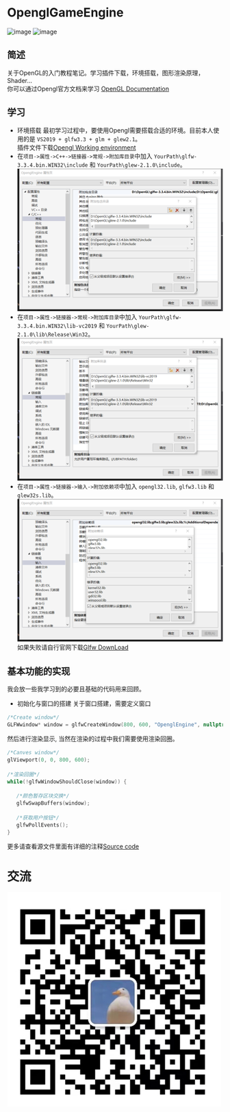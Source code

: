 # OpenglGameEngine
![image](https://img.shields.io/badge/Base-Opengl-blue.svg)   ![image](https://img.shields.io/badge/Language-c++-orange.svg)
## 简述
  关于OpenGL的入门教程笔记。学习插件下载，环境搭载，图形渲染原理，Shader...   
  你可以通过Opengl官方文档来学习 [OpenGL Documentation](https://learnopengl.com/Getting-started/Hello-Window)

## 学习
- 环境搭载
 最初学习过程中，要使用Opengl需要搭载合适的环境。目前本人使用的是 `VS2019 + glfw3.3 + glm + glew2.1`。  
 插件文件下载[Opengl Working environment](./opengl.zip)  
 - 在`项目->属性->C++->链接器->常规->附加库目录`中加入 `YourPath\glfw-3.3.4.bin.WIN32\include` 和 `YourPath\glew-2.1.0\include`。  
   <img src = "https://raw.githubusercontent.com/Sugar0612/OpenglGameEngine/main/image/opengl1.png" width="500" alt="C++">
 - 在`项目->属性->链接器->常规->附加库目录`中加入 `YourPath\glfw-3.3.4.bin.WIN32\lib-vc2019` 和 `YourPath\glew-2.1.0\lib\Release\Win32`。  
   <img src = "https://raw.githubusercontent.com/Sugar0612/OpenglGameEngine/main/image/opengl2.png" width="500" alt="Linker">
 - 在`项目->属性->链接器->输入->附加依赖项`中加入 `opengl32.lib`, `glfw3.lib` 和 `glew32s.lib`。  
   <img src = "https://raw.githubusercontent.com/Sugar0612/OpenglGameEngine/main/image/opengl3.png" width="500" alt="Linker In">  
 如果失败请自行官网下载[Glfw DownLoad](https://www.glfw.org/)
 
## 基本功能的实现
 我会放一些我学习到的必要且基础的代码用来回顾。
 - 初始化与窗口的搭建
 关于窗口搭建，需要定义窗口
 ```cpp
 /*Create window*/
 GLFWwindow* window = glfwCreateWindow(800, 600, "OpenglEngine", nullptr, nullptr);
 ```
 然后进行渲染显示, 当然在渲染的过程中我们需要使用渲染回圈。
 ```cpp
 /*Canves window*/
 glViewport(0, 0, 800, 600);
 
 /*渲染回圈*/
 while(!glfwWindowShouldClose(window)) {

	/*颜色暂存区块交换*/
	glfwSwapBuffers(window);

	/*获取用户按钮*/
	glfwPollEvents();
 }
 ```
 更多请查看源文件里面有详细的注释[Source code](./Source/main.cpp)
# 交流
<img src = "https://raw.githubusercontent.com/Sugar0612/ReBirth/main/image/Wechat.png" width="500" alt="wechat">
